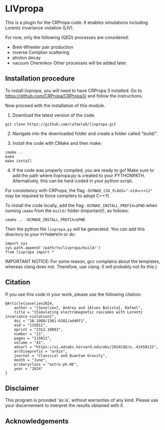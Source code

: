 # LIVpropa

This is a plugin for the CRPropa code.
It enables simulations including Lorentz invariance violation (LIV).

For now, only the following (QED) processes are considered:
- Breit-Wheeler pair production 
- inverse Compton scattering
- photon decay
- vacuum Cherenkov
Other processes will be added later.



## Installation procedure

To install *livpropa*, you will need to have CRPropa 3 installed. 
Go to https://github.com/CRPropa/CRPropa3/ and follow the instructions.

Now proceed with the installation of this module.

1. Download the latest version of the code.
```
git clone https://github.com/rafaelab/livpropa.git
```

2. Navigate into the downloaded folder and create a folder called "build/".

3. Install the code with CMake and then make:

```
cmake ..
make
make install
```

4. If the code was properly compiled, you are ready to go!
Make sure to add the path where livpropa.py is created to your PYTHONPATH.
Alternatively, this can be hard-coded in your python script.

For consistency with CRPropa, the flag `-DCMAKE_CXX_FLAGS="-std=c++11"` may be required to force compilers to adopt C++11.

To install the code locally, add the flag `-DCMAKE_INSTALL_PREFIX=$PWD` when running `cmake` from the `build/` folder (important!), as follows:
```
cmake .. -DCMAKE_INSTALL_PREFIX=$PWD
```
Then the python file `livpropa.py` will be generated. You can add this directory to your `PYTHONPATH` or do:
```
import sys
sys.path.append('/path/to/livpropa/build/')
from livpropa import *
```

IMPORTANT NOTICE: For some reason, gcc complains about the templates, whereas clang does not. Therefore, use clang. (I will probably not fix this.)


## Citation

If you use this code in your work, please use the following citation:
```
@Article{saveliev2024,
    author = "{Saveliev}, Andrey and {Alves Batista}, Rafael",
    title = "{Simulating electromagnetic cascades with Lorentz invariance violation}",
    doi = "10.1088/1361-6382/ad40f1",
    eid = "115011",
    eprint = "2312.10803",
    number = "11",
    pages = "115011",
    volume = "41",
    adsurl = "https://ui.adsabs.harvard.edu/abs/2024CQGra..41k5011S",
    archiveprefix = "arXiv",
    journal = "Classical and Quantum Gravity",
    month = "June",
    primaryclass = "astro-ph.HE",
    year = "2024"
}
```

## Disclaimer

This program is provided 'as is', without warranties of any kind. 
Please use your discernement to interpret the results obtained with it.


## Acknowledgements
